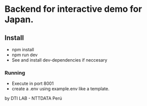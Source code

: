 # Backend for interactive demo for Japan.

## Install
* npm install
* npm run dev
* See and install dev-dependencies if neccesary

### Running
* Execute in port 8001
* create a .env using example.env like a template.

by DTI LAB - NTTDATA Perú